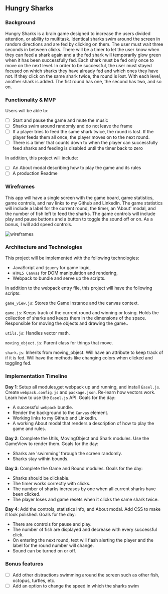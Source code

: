 ## Hungry Sharks

### Background

Hungry Sharks is a brain game designed to increase the users divided attention, or ability to multitask. Identical sharks swim around the screen in random directions and are fed by clicking on them. The user must wait three seconds in between clicks. There will be a timer to let the user know when they can feed a shark again and a the fed shark will temporarily glow green when it has been successfully fed. Each shark must be fed only once to move on the next level. In order to be successful, the user must stayed focused on which sharks they have already fed and which ones they have not. If they click on the same shark twice, the round is lost. With each level, another shark is added. The fist round has one, the second has two, and so on.

### Functionality & MVP

Users will be able to:

- [ ] Start and pause the game and mute the music
- [ ] Sharks swim around randomly and do not leave the frame
- [ ] If a player tries to feed the same shark twice, the round is lost. If the player feeds them all once, the player moves on to the next round.
- [ ] There is a timer that counts down to when the player can successfully feed sharks and feeding is disabled until the timer back to zero

In addition, this project will include:

- [ ] An About modal describing how to play the game and its rules
- [ ] A production Readme

### Wireframes

This app will have a single screen with the game board, game statistics, game controls, and nav links to my Github and LinkedIn. The game statistics will include a label for the current round, the timer, an 'About' modal, and the number of fish left to feed the sharks. The game controls will include play and pause buttons and a button to toggle the sound off or on. As a bonus, I will add speed controls.

![wireframes](docs/wireframes/wireframe.png)

### Architecture and Technologies
This project will be implemented with the following technologies:

- JavaScript and `jquery` for game logic,
- `HTML5 Canvas` for DOM manipulation and rendering,
- Webpack to bundle and serve up the scripts.

In addition to the webpack entry file, this project will have the following scripts:

`game_view.js`: Stores the Game instance and the canvas context.

`game.js`:  Keeps track of the current round and winning or losing. Holds the collection of sharks and keeps them in the dimensions of the space. Responsible for moving the objects and drawing the game.. 

`utils.js`: Handles vector math.

`moving_object.js`: Parent class for things that move.

`shark.js`: Inherits from moving_object. Will have an attribute to keep track of if it is fed. Will have the methods like changing colors when clicked and toggling fed.


### Implementation Timeline

**Day 1**: Setup all modules,get webpack up and running, and install `Easel.js`.  Create `webpack.config.js` and `package.json`. Re-learn how vectors work. Learn how to use the `Easel.js` API. Goals for the day:

- A successful `webpack` bundle.
- Render the background to the `Canvas` element.
- Working links to my Github and LinkedIn.
- A working About modal that renders a description of how to play the game and rules.

**Day 2**: Complete the Utils, MovingObject and Shark modules. Use the GameView to render them. Goals for the day:

- Sharks are 'swimming' through the screen randomly.
- Sharks stay within bounds.

**Day 3**: Complete the Game and Round modules. Goals for the day:

- Sharks should be clickable.
- The timer works correctly with clicks.
- The number of sharks increases by one when all current sharks have been clicked.
- The player loses and game resets when it clicks the same shark twice.

**Day 4**: Add the controls, statistics info, and About modal. Add CSS to make it look polished. Goals for the day:

- There are controls for pause and play.
- The number of fish are displayed and decrease with every successful click.
- On entering the next round, text will flash alerting the player and the label for the round number will change.
- Sound can be turned on or off.

### Bonus features

- [ ] Add other distractions swimming around the screen such as other fish, octopus, turtles, etc.
- [ ] Add an option to change the speed in which the sharks swim
